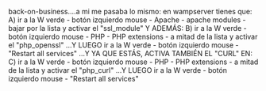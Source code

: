 

back-on-business....a mi me pasaba lo mismo: en wampserver tienes que:
A) ir a la W verde - botón izquierdo mouse - Apache - apache modules - bajar por la lista y activar el "ssl_module" 
Y ADEMÁS:
B) ir a la W verde - botón izquierdo mouse - PHP - PHP extensions - a mitad de la lista y activar el "php_openssl" 
...Y LUEGO  ir a la W verde - botón izquierdo mouse - "Restart all services"
...Y YA QUE ESTÁS, ACTIVA TAMBIÉN EL "CURL" EN:
C)  ir a la W verde - botón izquierdo mouse - PHP - PHP extensions - a mitad de la lista y activar el "php_curl" 
...Y LUEGO  ir a la W verde - botón izquierdo mouse - "Restart all services"